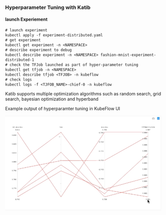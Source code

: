 ### Hyperparameter Tuning with Katib

#### launch Experiement

```
# launch experiment
kubectl apply -f experiment-distributed.yaml
# get experiment
kubectl get experiment -n <NAMESPACE>
# describe experiment to debug
kubectl describe experiment -n <NAMESPACE> fashion-mnist-experiment-distributed-1 
# check the TFJob launched as part of hyper-parameter tuning 
kubectl get tfjob -n <NAMESPACE>
kubectl describe tfjob <TFJOB> -n kubeflow
# check logs 
kubectl logs -f <TJFOB_NAME>-chief-0 -n kubeflow
```

Katib supports multiple optimization algorithms such as random search, grid search, bayesian optimization and hyperband


Example output of hyperparamter tuning in KubeFlow UI

![alt text](images/hyper.png?raw=true)
